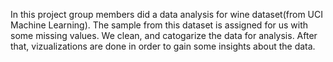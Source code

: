 In this project group members did a data analysis for wine dataset(from UCI Machine Learning). The sample from this dataset is assigned for us with some missing values. We clean, and catogarize the data for analysis. After that, vizualizations are done in order to gain some insights about the data. 
